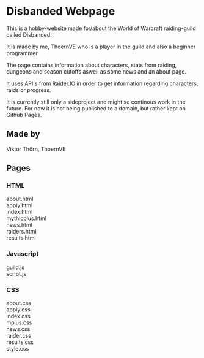 # Disbanded Webpage

This is a hobby-website made for/about the World of Warcraft raiding-guild called Disbanded.

It is made by me, ThoernVE who is a player in the guild and also a beginner programmer.

The page contains information about characters, stats from raiding, dungeons and season cutoffs aswell as some news and an about page.

It uses API's from Raider.IO in order to get information regarding characters, raids or progress.

It is currently still only a sideproject and might se continous work in the future. For now it is not being published to a domain, but rather kept on Github Pages.

## Made by
Viktor Thörn, ThoernVE

## Pages

### HTML
about.html  
apply.html  
index.html  
mythicplus.html  
news.html  
raiders.html  
results.html  

### Javascript
guild.js  
script.js  

### CSS
about.css  
apply.css  
index.css  
mplus.css  
news.css  
raider.css  
results.css  
style.css  